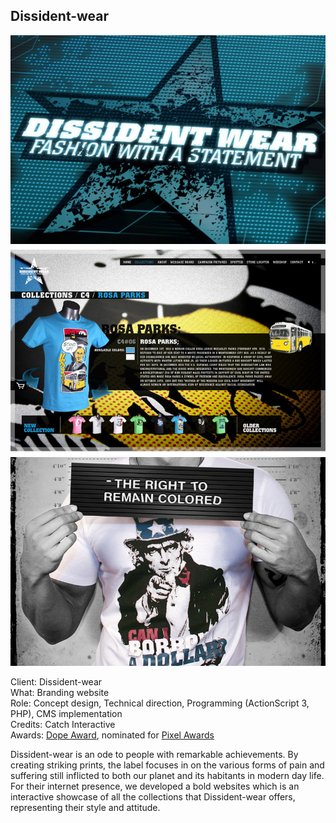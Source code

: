 ## Dissident-wear

![Website screenshot](./images/dissident_01.jpg)
![Website screenshot](./images/dissident_02.jpg)
![Website screenshot](./images/dissident_03.jpg)

Client: Dissident-wear  
What: Branding website  
Role: Concept design, Technical direction, Programming (ActionScript 3, PHP), CMS implementation  
Credits: Catch Interactive  
Awards: [Dope Award](http://www.dopeawards.com/?winner=1952), nominated for [Pixel Awards](http://www.pixelawards.com/nom_win_2010.php#Fashion)   

Dissident-wear is an ode to people with remarkable achievements. By creating striking prints, the label focuses in on the various forms of pain and suffering still inflicted to both our planet and its habitants in modern day life. For their internet presence, we developed a bold websites which is an interactive showcase of all the collections that Dissident-wear offers, representing their style and attitude.
